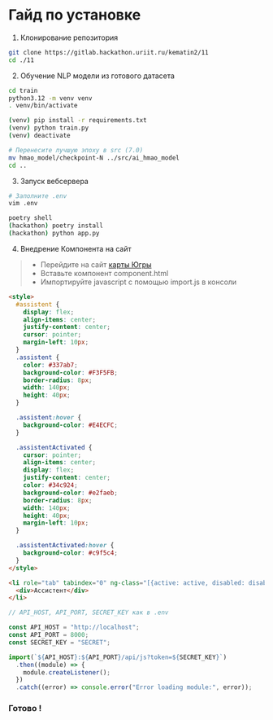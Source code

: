 # Гайд по установке 

1. Клонирование репозитория
```bash
git clone https://gitlab.hackathon.uriit.ru/kematin2/11
cd ./11
```

2. Обучение NLP модели из готового датасета
```bash
cd train
python3.12 -m venv venv
. venv/bin/activate

(venv) pip install -r requirements.txt
(venv) python train.py
(venv) deactivate

# Перенесите лучшую эпоху в src (7.0)
mv hmao_model/checkpoint-N ../src/ai_hmao_model
cd ..
```

3. Запуск вебсервера
```bash
# Заполните .env 
vim .env

poetry shell
(hackathon) poetry install
(hackathon) python app.py
```

4. Внедрение Компонента на сайт

> - Перейдите на сайт [карты Югры](https://pubweb.admhmao.ru/subjectmaps/MAP_SOCIAL_OBJ)
> - Вставьте компонент component.html
> - Импортируйте javascript с помощью import.js в консоли

```html
<style>
  #assistent {
    display: flex;
    align-items: center;
    justify-content: center;
    cursor: pointer;
    margin-left: 10px;
  }
  .assistent {
    color: #337ab7;
    background-color: #F3F5FB;
    border-radius: 8px;
    width: 140px;
    height: 40px;
  }

  .assistent:hover {
    background-color: #E4ECFC;
  }

  .assistentActivated {
    cursor: pointer;
    align-items: center;
    display: flex;
    justify-content: center;
    color: #34c924;
    background-color: #e2faeb;
    border-radius: 8px;
    width: 140px;
    height: 40px;
    margin-left: 10px;
  }

  .assistentActivated:hover {
    background-color: #c9f5c4;
  }
</style>

<li role="tab" tabindex="0" ng-class="[{active: active, disabled: disabled}, classes]" class="assistent uib-tab nav-item ng-scope ng-isolate-scope" index="'search'" select="$ctrl.onTabSelect('search')" heading="Ассистент" id="assistent">
  <div>Ассистент</div>
</li> 
```

```js
// API_HOST, API_PORT, SECRET_KEY как в .env

const API_HOST = "http://localhost";
const API_PORT = 8000;
const SECRET_KEY = "SECRET";

import(`${API_HOST}:${API_PORT}/api/js?token=${SECRET_KEY}`)
  .then((module) => {
    module.createListener();
  })
  .catch((error) => console.error("Error loading module:", error));

```

### Готово !